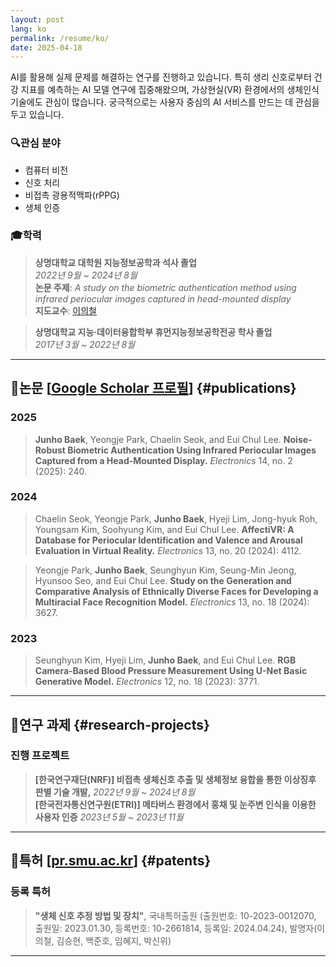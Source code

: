 ```yaml
---
layout: post
lang: ko
permalink: /resume/ko/
date: 2025-04-18
---
```



AI를 활용해 실제 문제를 해결하는 연구를 진행하고 있습니다. 특히 생리 신호로부터 건강 지표를 예측하는 AI 모델 연구에 집중해왔으며, 가상현실(VR) 환경에서의 생체인식 기술에도 관심이 많습니다. 궁극적으로는 사용자 중심의 AI 서비스를 만드는 데 관심을 두고 있습니다.

### 🔍관심 분야

- 컴퓨터 비전
- 신호 처리
- 비접촉 광용적맥파(rPPG)
- 생체 인증

### 🎓학력

> **상명대학교 대학원 지능정보공학과 석사 졸업** <br>
*2022년 9월 ~ 2024년 8월* <br>
**논문 주제**: *A study on the biometric authentication method using infrared periocular images captured in head-mounted display*  
**지도교수**: [이의철](https://pr.smu.ac.kr/people/professor)  

> **상명대학교 지능·데이터융합학부 휴먼지능정보공학전공 학사 졸업** <br>
*2017년 3월 ~ 2022년 8월*  

---

## 📄논문 [[Google Scholar 프로필](https://scholar.google.co.kr/citations?user=dKZARGcAAAAJ&hl=ko)] {#publications}

### 2025

> **Junho Baek**, Yeongje Park, Chaelin Seok, and Eui Chul Lee. **Noise-Robust Biometric Authentication Using Infrared Periocular Images Captured from a Head-Mounted Display.** *Electronics* 14, no. 2 (2025): 240.
>  

### 2024

> Chaelin Seok, Yeongje Park, **Junho Baek**, Hyeji Lim, Jong-hyuk Roh, Youngsam Kim, Soohyung Kim, and Eui Chul Lee. **AffectiVR: A Database for Periocular Identification and Valence and Arousal Evaluation in Virtual Reality.** *Electronics* 13, no. 20 (2024): 4112.
> 

> Yeongje Park, **Junho Baek**, Seunghyun Kim, Seung-Min Jeong, Hyunsoo Seo, and Eui Chul Lee. **Study on the Generation and Comparative Analysis of Ethnically Diverse Faces for Developing a Multiracial Face Recognition Model.** *Electronics* 13, no. 18 (2024): 3627.
> 

### 2023

> Seunghyun Kim, Hyeji Lim, **Junho Baek**, and Eui Chul Lee. **RGB Camera-Based Blood Pressure Measurement Using U-Net Basic Generative Model.** *Electronics* 12, no. 18 (2023): 3771.
> 

---

## **🔬연구 과제** {#research-projects}

### 진행 프로젝트

> **[한국연구재단(NRF)] 비접촉 생체신호 추출 및 생체정보 융합을 통한 이상징후 판별 기술 개발,**  *2022년 9월 ~ 2024년 8월* <br>
**[한국전자통신연구원(ETRI)] 메타버스 환경에서 홍채 및 눈주변 인식을 이용한 사용자 인증**  *2023년 5월 ~ 2023년 11월*
>

---

## 📘특허 [[pr.smu.ac.kr](https://pr.smu.ac.kr/property/%EB%93%B1%EB%A1%9D%ED%8A%B9%ED%97%88)] {#patents}

### 등록 특허

> **"생체 신호 추정 방법 및 장치"**, 국내특허출원 (출원번호: 10-2023-0012070, 출원일: 2023.01.30, 등록번호: 10-2661814, 등록일: 2024.04.24), 발명자(이의철, 김승현, 백준호, 임혜지, 박신위)
>

---
